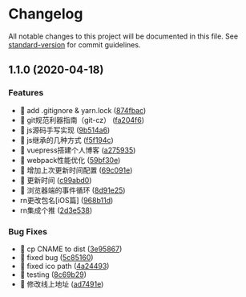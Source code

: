 # Changelog

All notable changes to this project will be documented in this file. See [standard-version](https://github.com/conventional-changelog/standard-version) for commit guidelines.

## 1.1.0 (2020-04-18)


### Features

* 🎸 add .gitignore & yarn.lock ([874fbac](https://github.com/xxj95719/Blog/commit/874fbac6bb2461d4f094774c2e12cb20cac9db5d))
* 🎸 git规范利器指南（git-cz） ([fa204f6](https://github.com/xxj95719/Blog/commit/fa204f6d524698448a66475795f5475d7f9772e3))
* 🎸 js源码手写实现 ([9b514a6](https://github.com/xxj95719/Blog/commit/9b514a6b2e96f3bbd7e2fc8daf2da1d9a017503e))
* 🎸 js继承的几种方式 ([f5f194c](https://github.com/xxj95719/Blog/commit/f5f194cb5a3feb550fb46269a3f8db39060632f9))
* 🎸 vuepress搭建个人博客 ([a275935](https://github.com/xxj95719/Blog/commit/a2759358bede09a3013968eeeac52d546726c030))
* 🎸 webpack性能优化 ([59bf30e](https://github.com/xxj95719/Blog/commit/59bf30ebed80be5d69e3ad12698b97754958ffd3))
* 🎸 增加上次更新时间配置 ([69c091e](https://github.com/xxj95719/Blog/commit/69c091ec60d5b9b50ba43546f5651773dea01f68))
* 🎸 更新时间 ([c99abd0](https://github.com/xxj95719/Blog/commit/c99abd0ea98582abca0e57036689a8d16310b5ad))
* 🎸 浏览器端的事件循环 ([8d91e25](https://github.com/xxj95719/Blog/commit/8d91e259fbb19ae6eae5812766b34f075f6e8dcc))
* rn更改包名[iOS篇] ([968b11d](https://github.com/xxj95719/Blog/commit/968b11dac7db56f2c6e012518cd605e1753cea7c))
* rn集成个推 ([2d3e538](https://github.com/xxj95719/Blog/commit/2d3e53813cd1fd7c9ee7f0adf0a1b13578141514))


### Bug Fixes

* 🐛 cp CNAME to dist ([3e95867](https://github.com/xxj95719/Blog/commit/3e958675d66c1952ab76280143a8eabfe3f7038b))
* 🐛 fixed bug ([5c85160](https://github.com/xxj95719/Blog/commit/5c85160a6559c10c4f1953347a65f4eb53c6c9e3))
* 🐛 fixed ico path ([4a24493](https://github.com/xxj95719/Blog/commit/4a2449358588924916245d852b317315d637b07f))
* 🐛 testing ([8c69b29](https://github.com/xxj95719/Blog/commit/8c69b29d4466f5903f455b51b0e6d4261033b6c4))
* 🐛 修改线上地址 ([ad7491e](https://github.com/xxj95719/Blog/commit/ad7491ee3bf3ac3b0dca8880096e3a5044bffa81))
